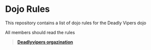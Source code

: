 Dojo Rules
==========

This repository contains a list of dojo rules for the Deadly Vipers dojo

All members should read the rules
> **[Deadlyvipers orgazination](https://github.com/deadlyvipers)**
